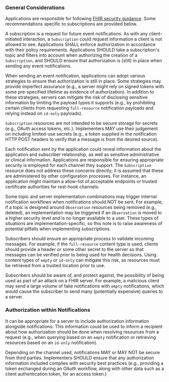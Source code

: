 
### General Considerations

Applications are responsible for following [FHIR security guidance](http://hl7.org/fhir/security.html). Some recommendations specific to subscriptions are provided below.

A subscription is a request for future event notifications. As with any client-initiated interaction, a `Subscription` could request information a client is not allowed to see. Applications SHALL enforce authorization in accordance with their policy requirements. Applications SHOULD take a subscription's topic and filters into account when authorizing the creation of a `Subscription`, and SHOULD ensure that authorization is (still) in place when sending any event notifications.

When sending an event notification, applications can adopt various strategies to ensure that authorization is still in place. Some strategies may provide imperfect assurance (e.g., a server might rely on signed tokens with some pre-specified lifetime as evidence of authorization). In addition to these strategies, servers can mitigate the risk of disclosing sensitive information by limiting the payload types it supports (e.g., by prohibiting certain clients from requesting `full-resource` notification payloads and relying instead on `id-only` payloads).

`Subscription` resources are not intended to be secure storage for secrets (e.g., OAuth access tokens, etc.). Implementers MAY use their judgement on including limited-use secrets (e.g., a token supplied in the notification HTTP POST headers to verify that a message is from the desired source).

Each notification sent by the application could reveal information about the application and subscriber relationship, as well as sensitive administrative or clinical information. Applications are responsible for ensuring appropriate security is employed for each channel they support. The `Subscription` resource does not address these concerns directly; it is assumed that these are administered by other configuration processes. For instance, an application might maintain a allow-list of acceptable endpoints or trusted certificate authorities for rest-hook channels.

Some topic and server implementation combinations may trigger internal notification workflows when notifications should NOT be sent. For example, if a topic is designed around `Observation` resources being removed (e.g., deleted), an implementation may be triggered if an `Observation` is moved to a higher security level and is no longer available to a user. These types of situations are implementation-specific, so this note is to raise awareness of potential pitfalls when implementing subscriptions.

Subscribers should ensure an appropriate process to validate incoming messages. For example, if the `full-resource` content type is used, clients should provide a header or some other secret to the server so that messages can be verified prior to being used for health decisions. Using content types of `empty` or `id-only` can mitigate this risk, as resources must be retrieved from a trusted location prior to use.

Subscribers should be aware of, and protect against, the possibility of being used as part of an attack on a FHIR server. For example, a malicious client may send a large volume of fake notifications with `empty` notifications, which would cause the subscriber to send many (potentially expensive) queries to a server.

### Authorization within Notifications

It can be appropriate for a server to include authorization information alongside notifications.  This information could be used to inform a recipient about how authorization should be done when resolving resources from a request (e.g., when querying based on an `empty` notification or retrieving resources based on an `id-only` notification).

Depending on the channel used, notifications MAY or MAY NOT be secure from third parties.  Implementers SHOULD ensure that any authorization information included complies with security best practices (e.g., providing a token exchanged during an OAuth workflow, along with other data such as a client authentication token, for an access token.)

